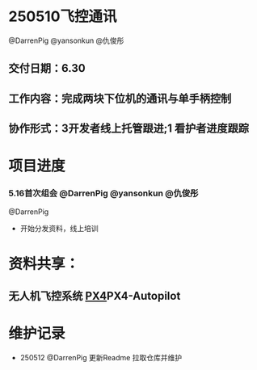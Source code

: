 # 250510飞控通讯
@DarrenPig  @yansonkun @仇俊彤
## 交付日期：6.30
## 工作内容：完成两块下位机的通讯与单手柄控制
## 协作形式：3开发者线上托管跟进;1 看护者进度跟踪

# 项目进度
### 5.16首次组会 @DarrenPig @yansonkun @仇俊彤




@DarrenPig
- 开始分发资料，线上培训


# 资料共享：
## 无人机飞控系统 [PX4](https://github.com/PX4/PX4-Autopilot)PX4-Autopilot

# 维护记录
- 250512  @DarrenPig  更新Readme 拉取仓库并维护
